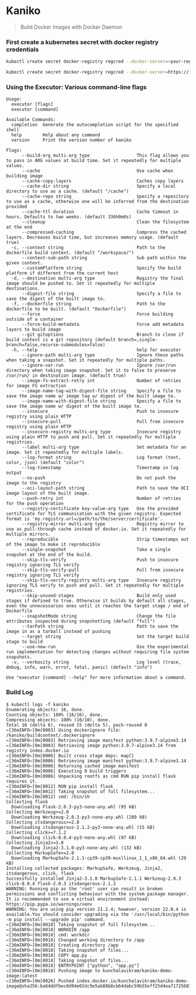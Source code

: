 # Kaniko

> Build Docker Images with Docker Daemon

### First create a kubernetes secret with docker registry credentials
```sh
kubectl create secret docker-registry regcred --docker-server=<your-registry-server> --docker-username=<your-name> --docker-password=<your-pword> --docker-email=<your-email>
```
```sh
kubectl create secret docker-registry regcred --docker-server=https://index.docker.io/v1/ --docker-username=kunchalavikram --docker-password=<your-pword> --docker-email=<your-email>
```
### Using the Executor: Various command-line flags
    Usage:
      executor [flags]
      executor [command]
    
    Available Commands:
      completion  Generate the autocompletion script for the specified shell
      help        Help about any command
      version     Print the version number of kaniko
    
    Flags:
          --build-arg multi-arg type                  This flag allows you to pass in ARG values at build time. Set it repeatedly for multiple values.
          --cache                                     Use cache when building image
          --cache-copy-layers                         Caches copy layers
          --cache-dir string                          Specify a local directory to use as a cache. (default "/cache")
          --cache-repo string                         Specify a repository to use as a cache, otherwise one will be inferred from the destination provided
          --cache-ttl duration                        Cache timeout in hours. Defaults to two weeks. (default 336h0m0s)
          --cleanup                                   Clean the filesystem at the end
          --compressed-caching                        Compress the cached layers. Decreases build time, but increases memory usage. (default true)
      -c, --context string                            Path to the dockerfile build context. (default "/workspace/")
          --context-sub-path string                   Sub path within the given context.
          --customPlatform string                     Specify the build platform if different from the current host
      -d, --destination multi-arg type                Registry the final image should be pushed to. Set it repeatedly for multiple destinations.
          --digest-file string                        Specify a file to save the digest of the built image to.
      -f, --dockerfile string                         Path to the dockerfile to be built. (default "Dockerfile")
          --force                                     Force building outside of a container
          --force-build-metadata                      Force add metadata layers to build image
          --git gitoptions                            Branch to clone if build context is a git repository (default branch=,single-branch=false,recurse-submodules=false)
      -h, --help                                      help for executor
          --ignore-path multi-arg type                Ignore these paths when taking a snapshot. Set it repeatedly for multiple paths.
          --ignore-var-run                            Ignore /var/run directory when taking image snapshot. Set it to false to preserve /var/run/ in destination image. (default true)
          --image-fs-extract-retry int                Number of retries for image FS extraction
          --image-name-tag-with-digest-file string    Specify a file to save the image name w/ image tag w/ digest of the built image to.
          --image-name-with-digest-file string        Specify a file to save the image name w/ digest of the built image to.
          --insecure                                  Push to insecure registry using plain HTTP
          --insecure-pull                             Pull from insecure registry using plain HTTP
          --insecure-registry multi-arg type          Insecure registry using plain HTTP to push and pull. Set it repeatedly for multiple registries.
          --label multi-arg type                      Set metadata for an image. Set it repeatedly for multiple labels.
          --log-format string                         Log format (text, color, json) (default "color")
          --log-timestamp                             Timestamp in log output
          --no-push                                   Do not push the image to the registry
          --oci-layout-path string                    Path to save the OCI image layout of the built image.
          --push-retry int                            Number of retries for the push operation
          --registry-certificate key-value-arg type   Use the provided certificate for TLS communication with the given registry. Expected format is 'my.registry.url=/path/to/the/server/certificate'.
          --registry-mirror multi-arg type            Registry mirror to use as pull-through cache instead of docker.io. Set it repeatedly for multiple mirrors.
          --reproducible                              Strip timestamps out of the image to make it reproducible
          --single-snapshot                           Take a single snapshot at the end of the build.
          --skip-tls-verify                           Push to insecure registry ignoring TLS verify
          --skip-tls-verify-pull                      Pull from insecure registry ignoring TLS verify
          --skip-tls-verify-registry multi-arg type   Insecure registry ignoring TLS verify to push and pull. Set it repeatedly for multiple registries.
          --skip-unused-stages                        Build only used stages if defined to true. Otherwise it builds by default all stages, even the unnecessaries ones until it reaches the target stage / end of Dockerfile
          --snapshotMode string                       Change the file attributes inspected during snapshotting (default "full")
          --tarPath string                            Path to save the image in as a tarball instead of pushing
          --target string                             Set the target build stage to build
          --use-new-run                               Use the experimental run implementation for detecting changes without requiring file system snapshots.
      -v, --verbosity string                          Log level (trace, debug, info, warn, error, fatal, panic) (default "info")
    
    Use "executor [command] --help" for more information about a command.


### Build Log

    $ kubectl logs -f kaniko
    Enumerating objects: 16, done.
    Counting objects: 100% (16/16), done.
    Compressing objects: 100% (10/10), done.
    Total 16 (delta 6), reused 15 (delta 5), pack-reused 0
    ←[36mINFO←[0m[0003] Using dockerignore file: /kaniko/buildcontext/.dockerignore
    ←[36mINFO←[0m[0003] Retrieving image manifest python:3.9.7-alpine3.14
    ←[36mINFO←[0m[0003] Retrieving image python:3.9.7-alpine3.14 from registry index.docker.io
    ←[36mINFO←[0m[0006] Built cross stage deps: map[]
    ←[36mINFO←[0m[0006] Retrieving image manifest python:3.9.7-alpine3.14
    ←[36mINFO←[0m[0006] Returning cached image manifest
    ←[36mINFO←[0m[0006] Executing 0 build triggers
    ←[36mINFO←[0m[0006] Unpacking rootfs as cmd RUN pip install flask requires it.
    ←[36mINFO←[0m[0012] RUN pip install flask
    ←[36mINFO←[0m[0012] Taking snapshot of full filesystem...        
    ←[36mINFO←[0m[0012] cmd: /bin/sh
    Collecting flask
      Downloading Flask-2.0.3-py3-none-any.whl (95 kB)
    Collecting Werkzeug>=2.0
      Downloading Werkzeug-2.0.3-py3-none-any.whl (289 kB)
    Collecting itsdangerous>=2.0
      Downloading itsdangerous-2.1.2-py3-none-any.whl (15 kB)
    Collecting click>=7.1.2
      Downloading click-8.0.4-py3-none-any.whl (97 kB)
    Collecting Jinja2>=3.0
      Downloading Jinja2-3.1.0-py3-none-any.whl (132 kB)
    Collecting MarkupSafe>=2.0
      Downloading MarkupSafe-2.1.1-cp39-cp39-musllinux_1_1_x86_64.whl (29 kB)
    Installing collected packages: MarkupSafe, Werkzeug, Jinja2, itsdangerous, click, flask
    Successfully installed Jinja2-3.1.0 MarkupSafe-2.1.1 Werkzeug-2.0.3 click-8.0.4 flask-2.0.3 itsdangerous-2.1.2
    WARNING: Running pip as the 'root' user can result in broken permissions and conflicting behaviour with the system package manager. It is recommended to use a virtual environment instead: https://pip.pypa.io/warnings/venv
    WARNING: You are using pip version 21.2.4; however, version 22.0.4 is available.You should consider upgrading via the '/usr/local/bin/python -m pip install --upgrade pip' command.
    ←[36mINFO←[0m[0018] Taking snapshot of full filesystem...
    ←[36mINFO←[0m[0018] WORKDIR /app
    ←[36mINFO←[0m[0018] cmd: workdir
    ←[36mINFO←[0m[0018] Changed working directory to /app
    ←[36mINFO←[0m[0018] Creating directory /app
    ←[36mINFO←[0m[0018] Taking snapshot of files...
    ←[36mINFO←[0m[0018] COPY app.py .
    ←[36mINFO←[0m[0018] Taking snapshot of files...
    ←[36mINFO←[0m[0018] ENTRYPOINT ["python", "app.py"]
    ←[36mINFO←[0m[0018] Pushing image to kunchalavikram/kaniko-demo-image:latest
    ←[36mINFO←[0m[0026] Pushed index.docker.io/kunchalavikram/kaniko-demo-image@sha256:ba64ddfbec0d94e02dc9e5ab88b8cb64dabc59b55eff25d4ea71725687837ea7
